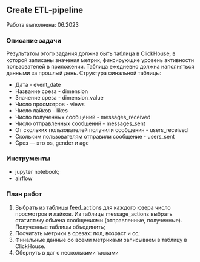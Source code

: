 **Create ETL-pipeline**<br/>
---
Работа выполнена: 06.2023
### Описание задачи<br/>
Результатом этого задания должна быть таблица в ClickHouse, в которой записаны значения метрик, фиксирующие уровень активности пользователей в приложении. Таблица ежедневно должна наполняться данными за прошлый день.
Структура финальной таблицы:
- Дата - event_date
- Название среза - dimension
- Значение среза - dimension_value
- Число просмотров - views
- Число лайков - likes
- Число полученных сообщений - messages_received
- Число отправленных сообщений - messages_sent
- От скольких пользователей получили сообщения - users_received
- Скольким пользователям отправили сообщение - users_sent
- Срез — это os, gender и age
### Инструменты<br/>
- jupyter notebook;
- airflow

### План работ<br/>  
1. Выбрать из таблицы feed_actions для каждого юзера число просмотров и лайков. Из таблицы message_actions выбрать статистику обмена сообщениями (отправленные, полученные). Полученные таблицы объединить;
2. Посчитать метрики в срезах: пол, возраст и ос;
3. Финальные данные со всеми метриками записываем в таблицу в ClickHouse.
4. Обернуть в даг с несколькими тасками
